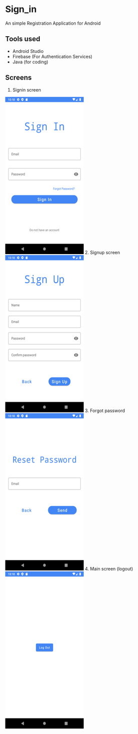 # Sign_in
An simple Registration Application for Android
## Tools used
- Android Studio
- Firebase (For Authentication Services)
- Java (for coding)
## Screens
  1. Signin screen
  <img src="ScreenShot/signIn.png" width="250" height = "500">
  2. Signup screen
  <img src="ScreenShot/signUp.png" width="250" height = "500">
  3. Forgot password
  <img src="ScreenShot/forgotPass.png" width="250" height = "500">
  4. Main screen (logout)
  <img src="ScreenShot/mainScreen.png" width="250" height = "500">
